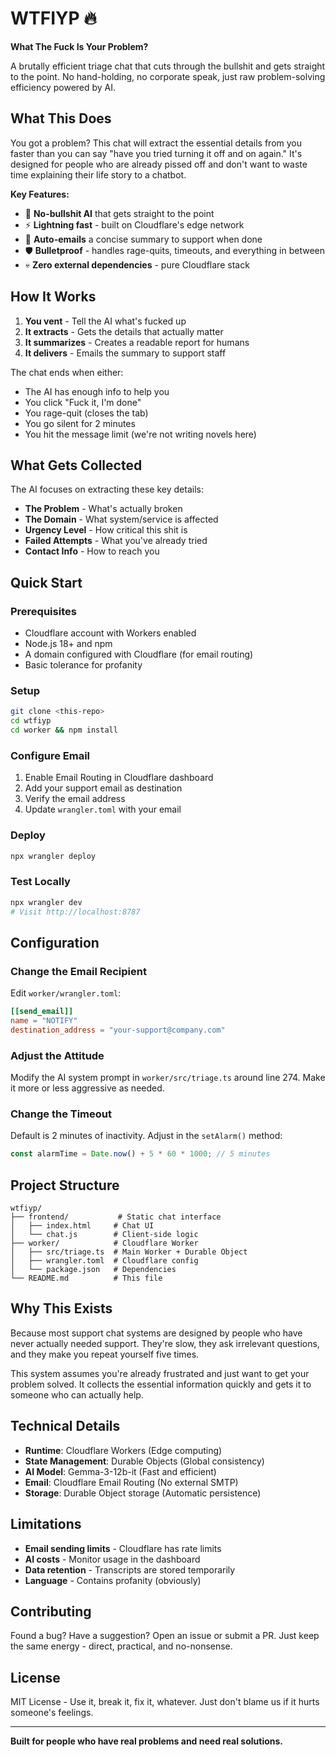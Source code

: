 # WTFIYP 🔥

**What The Fuck Is Your Problem?**

A brutally efficient triage chat that cuts through the bullshit and gets straight to the point. No hand-holding, no corporate speak, just raw problem-solving efficiency powered by AI.

## What This Does

You got a problem? This chat will extract the essential details from you faster than you can say "have you tried turning it off and on again." It's designed for people who are already pissed off and don't want to waste time explaining their life story to a chatbot.

**Key Features:**
- 🎯 **No-bullshit AI** that gets straight to the point
- ⚡ **Lightning fast** - built on Cloudflare's edge network
- 📧 **Auto-emails** a concise summary to support when done
- 🛡️ **Bulletproof** - handles rage-quits, timeouts, and everything in between
- 💀 **Zero external dependencies** - pure Cloudflare stack

## How It Works

1. **You vent** - Tell the AI what's fucked up
2. **It extracts** - Gets the details that actually matter
3. **It summarizes** - Creates a readable report for humans
4. **It delivers** - Emails the summary to support staff

The chat ends when either:
- The AI has enough info to help you
- You click "Fuck it, I'm done"
- You rage-quit (closes the tab)
- You go silent for 2 minutes
- You hit the message limit (we're not writing novels here)

## What Gets Collected

The AI focuses on extracting these key details:
- **The Problem** - What's actually broken
- **The Domain** - What system/service is affected
- **Urgency Level** - How critical this shit is
- **Failed Attempts** - What you've already tried
- **Contact Info** - How to reach you

## Quick Start

### Prerequisites
- Cloudflare account with Workers enabled
- Node.js 18+ and npm
- A domain configured with Cloudflare (for email routing)
- Basic tolerance for profanity

### Setup
```bash
git clone <this-repo>
cd wtfiyp
cd worker && npm install
```

### Configure Email
1. Enable Email Routing in Cloudflare dashboard
2. Add your support email as destination
3. Verify the email address
4. Update `wrangler.toml` with your email

### Deploy
```bash
npx wrangler deploy
```

### Test Locally
```bash
npx wrangler dev
# Visit http://localhost:8787
```

## Configuration

### Change the Email Recipient
Edit `worker/wrangler.toml`:
```toml
[[send_email]]
name = "NOTIFY"
destination_address = "your-support@company.com"
```

### Adjust the Attitude
Modify the AI system prompt in `worker/src/triage.ts` around line 274. Make it more or less aggressive as needed.

### Change the Timeout
Default is 2 minutes of inactivity. Adjust in the `setAlarm()` method:
```typescript
const alarmTime = Date.now() + 5 * 60 * 1000; // 5 minutes
```

## Project Structure

```
wtfiyp/
├── frontend/           # Static chat interface
│   ├── index.html     # Chat UI
│   └── chat.js        # Client-side logic
├── worker/            # Cloudflare Worker
│   ├── src/triage.ts  # Main Worker + Durable Object
│   ├── wrangler.toml  # Cloudflare config
│   └── package.json   # Dependencies
└── README.md          # This file
```

## Why This Exists

Because most support chat systems are designed by people who have never actually needed support. They're slow, they ask irrelevant questions, and they make you repeat yourself five times.

This system assumes you're already frustrated and just want to get your problem solved. It collects the essential information quickly and gets it to someone who can actually help.

## Technical Details

- **Runtime**: Cloudflare Workers (Edge computing)
- **State Management**: Durable Objects (Global consistency)
- **AI Model**: Gemma-3-12b-it (Fast and efficient)
- **Email**: Cloudflare Email Routing (No external SMTP)
- **Storage**: Durable Object storage (Automatic persistence)

## Limitations

- **Email sending limits** - Cloudflare has rate limits
- **AI costs** - Monitor usage in the dashboard
- **Data retention** - Transcripts are stored temporarily
- **Language** - Contains profanity (obviously)

## Contributing

Found a bug? Have a suggestion? Open an issue or submit a PR. Just keep the same energy - direct, practical, and no-nonsense.

## License

MIT License - Use it, break it, fix it, whatever. Just don't blame us if it hurts someone's feelings.

---

**Built for people who have real problems and need real solutions.**